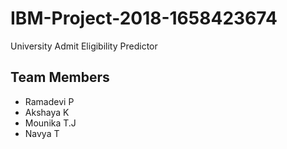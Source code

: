 # IBM-Project-2018-1658423674
University Admit Eligibility Predictor
## Team Members
* Ramadevi P
* Akshaya K
* Mounika T.J
* Navya T
